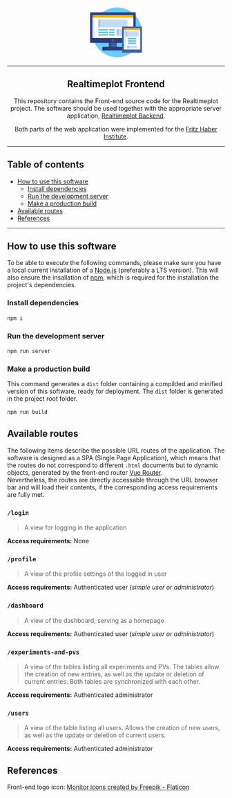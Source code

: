<section align=center>
<img src="docs/images/logo.png" alt="Front-End logo - a representation of the front-end part of the software" width="120" height="120">

---

# Realtimeplot Frontend <!-- omit in toc -->
This repository contains the Front-end source code for the Realtimeplot project. The software should be used together with the appropriate server application, [Realtimeplot Backend](https://github.com/Fritz-Haber-Institut/Realtimeplot1_Backend).

Both parts of the web application were implemented for the [Fritz Haber Institute](https://www.fhi.mpg.de/).
</section>

---

## Table of contents <!-- omit in toc -->
- [How to use this software](#how-to-use-this-software)
  - [Install dependencies](#install-dependencies)
  - [Run the development server](#run-the-development-server)
  - [Make a production build](#make-a-build)
- [Available routes](#available-routes)
- [References](#references)

---


## How to use this software

To be able to execute the following commands, please make sure you have a local current installation of a [Node.js](https://nodejs.org/) (preferably a LTS version). This will also ensure the insallation of [npm](https://npmjs.com/), which is required for the installation the project's dependencies.

### Install dependencies

```zsh
npm i
```

### Run the development server

```zsh
npm run server
```

### Make a production build

This command generates a `dist` folder containing a compilded and minified version of this software, ready for deployment. The `dist` folder is generated in the project root folder.

```zsh
npm run build
```

## Available routes

The following items describe the possible URL routes of the application. The software is designed as a SPA (Single Page Application), which means that the routes do not correspond to different `.html` documents but to dynamic objects, generated by the front-end router [Vue Router](https://router.vuejs.org/).  
Nevertheless, the routes are directly accessable through the URL browser bar and will load their contents, if the corresponding access requirements are fully met.

### `/login`

> A view for logging in the application

**Access requirements:** None

### `/profile`

> A view of the profile settings of the logged in user

**Access requirements:** Authenticated user (*simple user or administrator*)

### `/dashboard`

> A view of the dashboard, serving as a homepage

**Access requirements:** Authenticated user (*simple user or administrator*)

### `/experiments-and-pvs`

> A view of the tables listing all experiments and PVs. The tables allow the creation of new entries, as well as the update or deletion of current entries. Both tables are synchronized with each other.

**Access requirements:** Authenticated administrator

### `/users`

> A view of the table listing all users. Allows the creation of new users, as well as the update or deletion of current users.


**Access requirements:** Authenticated administrator

## References

Front-end logo icon: <a href="https://www.flaticon.com/free-icons/monitor" title="monitor icons">Monitor icons created by Freepik - Flaticon</a>